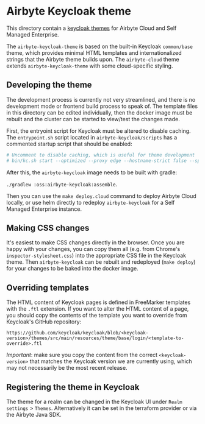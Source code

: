 # Airbyte Keycloak theme

This directory contain a [keycloak themes](https://www.keycloak.org/docs/latest/server_development/#_themes) for Airbyte Cloud and Self Managed Enterprise. 

The `airbyte-keycloak-theme` is based on the built-in Keycloak `common/base` theme, which provides minimal HTML templates and internationalized strings that the Airbyte theme builds upon. The `airbyte-cloud` theme extends `airbyte-keycloak-theme` with some cloud-specific styling.

## Developing the theme

The development process is currently not very streamlined, and there is no development mode or frontend build process to speak of. The template files in this directory can be edited individually, then the docker image must be rebuilt and the cluster can be started to view/test the changes made.

First, the entryoint script for Keycloak must be altered to disable caching. The `entrypoint.sh` script located in `airbyte-keycloak/scripts` has a commented startup script that should be enabled:

```sh
# Uncomment to disable caching, which is useful for theme development
# bin/kc.sh start --optimized --proxy edge --hostname-strict false --spi-theme-static-max-age=-1 --spi-theme-cache-themes=false --spi-theme-cache-templates=false
```

After this, the `airbyte-keycloak` image needs to be built with gradle:

`./gradlew :oss:airbyte-keycloak:assemble`.

Then you can use the `make deploy.cloud` command to deploy Airbyte Cloud locally, or use helm directly to redeploy `airbyte-keycloak` for a Self Managed Enterprise instance. 

## Making CSS changes

It's easiest to make CSS changes directly in the browser. Once you are happy with your changes, you can copy them all (e.g. from Chrome's `inspector-stylesheet.css`) into the appropriate CSS file in the Keycloak theme. Then `airbyte-keycloak` can be rebuilt and redeployed (`make deploy`) for your changes to be baked into the docker image.

## Overriding templates

The HTML content of Keycloak pages is defined in FreeMarker templates with the `.ftl` extension. If you want to alter the HTML content of a page, you should copy the contents of the template you want to override from Keycloak's GitHub repository:

```
https://github.com/keycloak/keycloak/blob/<keycloak-version>/themes/src/main/resources/theme/base/login/<template-to-override>.ftl
```

*Important*: make sure you copy the content from the correct `<keycloak-version>` that matches the Keycloak version we are currently using, which may not necessarily be the most recent release.

## Registering the theme in Keycloak

The theme for a realm can be changed in the Keycloak UI under `Realm settings` > `Themes`. Alternatively it can be set in the terraform provider or via the Airbyte Java SDK.

